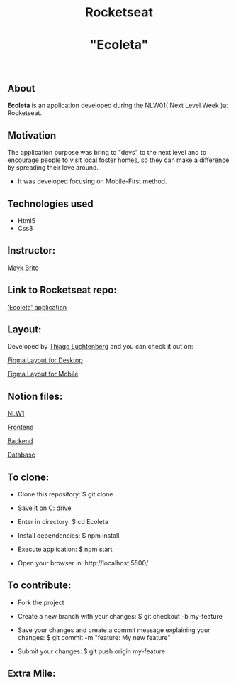 
<h1 align="center">Rocketseat</h1>

<h1 align="center"><b>"Ecoleta"</b></h1>


<h1 align="center">
    <img src="">
</h1>


## About
**Ecoleta** is an application developed during the NLW01( Next Level Week )at Rocketseat. 

## Motivation
The application purpose was bring to "devs" to the next level and to encourage people to visit local foster homes, so they can make a difference by spreading their love around. 

- It was developed focusing on Mobile-First method. 



## Technologies used
- Html5 
- Css3 


## Instructor: 
[Mayk Brito](https://github.com/maykbrito)

## Link to Rocketseat repo:
['Ecoleta' application](https://www.notion.so/Front-end-7c8a1a9a6df547058f1473f899a3b9c4)

## Layout: 
Developed by [Thiago Luchtenberg](https://www.instagram.com/tiagoluchtenberg/) and you can check it out on:

[Figma Layout for Desktop]()

[Figma Layout for Mobile]()


## Notion files:

[NLW1]()

[Frontend]()

[Backend]()

[Database]()
## To clone: 



- Clone this repository:
$ git clone 

- Save it on C: drive
- Enter in directory: $ cd Ecoleta

- Install dependencies: $ npm install

- Execute application: $ npm start

- Open your browser in: http://localhost:5500/


## To contribute:
- Fork the project 

- Create a new branch with your changes: $ git checkout -b my-feature

- Save your changes and create a commit message explaining your changes: $ git commit -m "feature: My new feature"

- Submit your changes: $ git push origin my-feature

## Extra Mile:





